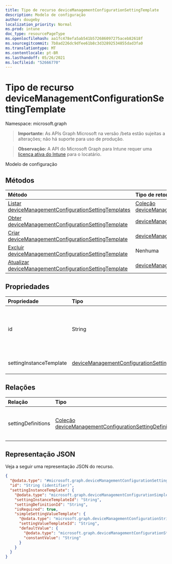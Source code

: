 ```yaml
---
title: Tipo de recurso deviceManagementConfigurationSettingTemplate
description: Modelo de configuração
author: dougeby
localization_priority: Normal
ms.prod: intune
doc_type: resourcePageType
ms.openlocfilehash: aa1fc478efa5ab541b572686097275aceb82618f
ms.sourcegitcommit: 7b8ad226dc9dfee61b8c3d32892534855dad3fa0
ms.translationtype: MT
ms.contentlocale: pt-BR
ms.lasthandoff: 05/26/2021
ms.locfileid: "52666770"
---
```

# <a name="devicemanagementconfigurationsettingtemplate-resource-type"></a>Tipo de recurso deviceManagementConfigurationSettingTemplate

Namespace: microsoft.graph

> **Importante:** As APIs Graph Microsoft na versão /beta estão sujeitas a alterações; não há suporte para uso de produção.

> **Observação:** A API do Microsoft Graph para Intune requer uma [licença ativa do Intune](https://go.microsoft.com/fwlink/?linkid=839381) para o locatário.

Modelo de configuração

## <a name="methods"></a>Métodos
|Método|Tipo de retorno|Descrição|
|:---|:---|:---|
|[Listar deviceManagementConfigurationSettingTemplates](../api/intune-deviceconfigv2-devicemanagementconfigurationsettingtemplate-list.md)|[Coleção deviceManagementConfigurationSettingTemplate](../resources/intune-deviceconfigv2-devicemanagementconfigurationsettingtemplate.md)|Listar propriedades e relações dos [objetos deviceManagementConfigurationSettingTemplate.](../resources/intune-deviceconfigv2-devicemanagementconfigurationsettingtemplate.md)|
|[Obter deviceManagementConfigurationSettingTemplate](../api/intune-deviceconfigv2-devicemanagementconfigurationsettingtemplate-get.md)|[deviceManagementConfigurationSettingTemplate](../resources/intune-deviceconfigv2-devicemanagementconfigurationsettingtemplate.md)|Leia propriedades e relações do [objeto deviceManagementConfigurationSettingTemplate.](../resources/intune-deviceconfigv2-devicemanagementconfigurationsettingtemplate.md)|
|[Criar deviceManagementConfigurationSettingTemplate](../api/intune-deviceconfigv2-devicemanagementconfigurationsettingtemplate-create.md)|[deviceManagementConfigurationSettingTemplate](../resources/intune-deviceconfigv2-devicemanagementconfigurationsettingtemplate.md)|Crie um novo [objeto deviceManagementConfigurationSettingTemplate.](../resources/intune-deviceconfigv2-devicemanagementconfigurationsettingtemplate.md)|
|[Excluir deviceManagementConfigurationSettingTemplate](../api/intune-deviceconfigv2-devicemanagementconfigurationsettingtemplate-delete.md)|Nenhuma|Exclui um [deviceManagementConfigurationSettingTemplate](../resources/intune-deviceconfigv2-devicemanagementconfigurationsettingtemplate.md).|
|[Atualizar deviceManagementConfigurationSettingTemplate](../api/intune-deviceconfigv2-devicemanagementconfigurationsettingtemplate-update.md)|[deviceManagementConfigurationSettingTemplate](../resources/intune-deviceconfigv2-devicemanagementconfigurationsettingtemplate.md)|Atualize as propriedades de [um objeto deviceManagementConfigurationSettingTemplate.](../resources/intune-deviceconfigv2-devicemanagementconfigurationsettingtemplate.md)|

## <a name="properties"></a>Propriedades
|Propriedade|Tipo|Descrição|
|:---|:---|:---|
|id|String|Chave deste modelo de configuração no modelo de política que o contém. Gerado automaticamente.|
|settingInstanceTemplate|[deviceManagementConfigurationSettingInstanceTemplate](../resources/intune-deviceconfigv2-devicemanagementconfigurationsettinginstancetemplate.md)|Modelo de instância de configuração|

## <a name="relationships"></a>Relações
|Relação|Tipo|Descrição|
|:---|:---|:---|
|settingDefinitions|[Coleção deviceManagementConfigurationSettingDefinition](../resources/intune-deviceconfigv2-devicemanagementconfigurationsettingdefinition.md)|Lista de definições de configuração relacionadas|

## <a name="json-representation"></a>Representação JSON
Veja a seguir uma representação JSON do recurso.
<!-- {
  "blockType": "resource",
  "keyProperty": "id",
  "@odata.type": "microsoft.graph.deviceManagementConfigurationSettingTemplate"
}
-->
``` json
{
  "@odata.type": "#microsoft.graph.deviceManagementConfigurationSettingTemplate",
  "id": "String (identifier)",
  "settingInstanceTemplate": {
    "@odata.type": "microsoft.graph.deviceManagementConfigurationSimpleSettingInstanceTemplate",
    "settingInstanceTemplateId": "String",
    "settingDefinitionId": "String",
    "isRequired": true,
    "simpleSettingValueTemplate": {
      "@odata.type": "microsoft.graph.deviceManagementConfigurationStringSettingValueTemplate",
      "settingValueTemplateId": "String",
      "defaultValue": {
        "@odata.type": "microsoft.graph.deviceManagementConfigurationStringSettingValueConstantDefaultTemplate",
        "constantValue": "String"
      }
    }
  }
}
```





